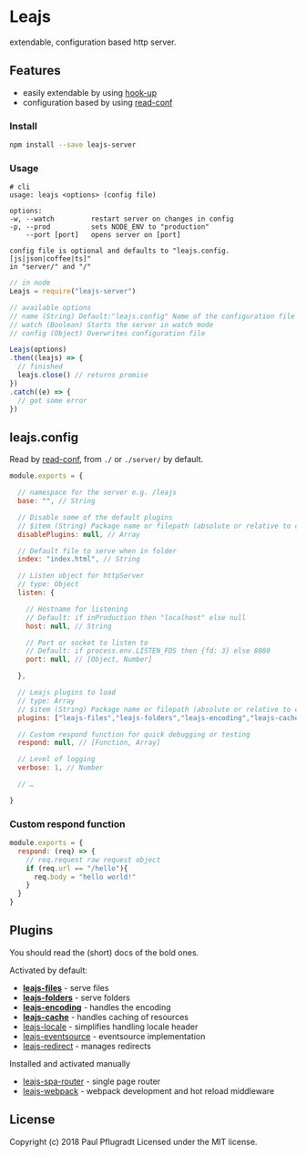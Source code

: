 # Leajs

extendable, configuration based http server.

## Features
- easily extendable by using [hook-up](https://github.com/paulpflug/hook-up)
- configuration based by using [read-conf](https://github.com/paulpflug/read-conf)

### Install
```sh
npm install --save leajs-server
```

### Usage
```
# cli
usage: leajs <options> (config file)

options:
-w, --watch         restart server on changes in config
-p, --prod          sets NODE_ENV to "production"
    --port [port]   opens server on [port]

config file is optional and defaults to "leajs.config.[js|json|coffee|ts]"
in "server/" and "/"
```

```js
// in node
Leajs = require("leajs-server")

// available options
// name (String) Default:"leajs.config" Name of the configuration file
// watch (Boolean) Starts the server in watch mode
// config (Object) Overwrites configuration file

Leajs(options)
.then((leajs) => {
  // finished
  leajs.close() // returns promise
})
.catch((e) => {
  // got some error
})
```

## leajs.config
Read by [read-conf](https://github.com/paulpflug/read-conf), from `./` or `./server/` by default.
```js
module.exports = {

  // namespace for the server e.g. /leajs
  base: "", // String

  // Disable some of the default plugins
  // $item (String) Package name or filepath (absolute or relative to cwd) of plugin
  disablePlugins: null, // Array

  // Default file to serve when in folder
  index: "index.html", // String

  // Listen object for httpServer
  // type: Object
  listen: {

    // Hostname for listening
    // Default: if inProduction then "localhost" else null
    host: null, // String

    // Port or socket to listen to
    // Default: if process.env.LISTEN_FDS then {fd: 3} else 8080
    port: null, // [Object, Number]

  },

  // Leajs plugins to load
  // type: Array
  // $item (String) Package name or filepath (absolute or relative to cwd) of plugin
  plugins: ["leajs-files","leajs-folders","leajs-encoding","leajs-cache","leajs-locale","leajs-eventsource","leajs-redirect"],

  // Custom respond function for quick debugging or testing
  respond: null, // [Function, Array]

  // Level of logging
  verbose: 1, // Number

  // …

}
```

### Custom respond function
```js
module.exports = {
  respond: (req) => {
    // req.request raw request object
    if (req.url == "/hello"){
      req.body = "hello world!"
    }
  }
}
```

## Plugins

You should read the (short) docs of the bold ones.

Activated by default:
- **[leajs-files](https://github.com/lea-js/leajs-files)** - serve files
- **[leajs-folders](https://github.com/lea-js/leajs-folders)** - serve folders
- **[leajs-encoding](https://github.com/lea-js/leajs-encoding)** - handles the encoding
- **[leajs-cache](https://github.com/lea-js/leajs-cache)** - handles caching of resources
- [leajs-locale](https://github.com/lea-js/leajs-locale) - simplifies handling locale header
- [leajs-eventsource](https://github.com/lea-js/leajs-eventsource) - eventsource implementation
- [leajs-redirect](https://github.com/lea-js/leajs-redirect) - manages redirects

Installed and activated manually
- [leajs-spa-router](https://github.com/lea-js/leajs-spa-router) - single page router
- [leajs-webpack](https://github.com/lea-js/leajs-webpack) - webpack development and hot reload middleware

## License
Copyright (c) 2018 Paul Pflugradt
Licensed under the MIT license.
